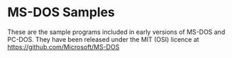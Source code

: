 MS-DOS Samples
==============

These are the sample programs included in early versions of MS-DOS and PC-DOS. They have been released under the MIT (OSI) licence at https://github.com/Microsoft/MS-DOS
